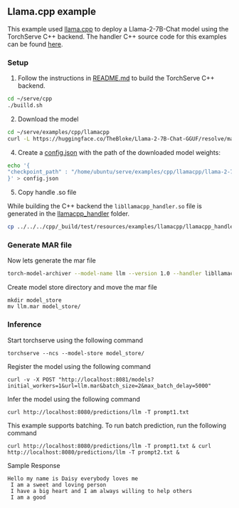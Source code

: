## Llama.cpp example

This example used [llama.cpp](https://github.com/ggerganov/llama.cpp) to deploy a Llama-2-7B-Chat model using the TorchServe C++ backend.
The handler C++ source code for this examples can be found [here](../../../cpp/src/examples/llamacpp/).

### Setup
1. Follow the instructions in [README.md](../../../cpp/README.md) to build the TorchServe C++ backend.

```bash
cd ~/serve/cpp
./builld.sh
```

2. Download the model

```bash
cd ~/serve/examples/cpp/llamacpp
curl -L https://huggingface.co/TheBloke/Llama-2-7B-Chat-GGUF/resolve/main/llama-2-7b-chat.Q5_0.gguf?download=true -o llama-2-7b-chat.Q5_0.gguf
```

4. Create a [config.json](config.json) with the path of the downloaded model weights:

```bash
echo '{
"checkpoint_path" : "/home/ubuntu/serve/examples/cpp/llamacpp/llama-2-7b-chat.Q5_0.gguf"
}' > config.json
```

5. Copy handle .so file

While building the C++ backend the `libllamacpp_handler.so` file is generated in the [llamacpp_handler](../../../cpp/test/resources/examples/llamacpp/llamacpp_handler) folder.

```bash
cp ../../../cpp/_build/test/resources/examples/llamacpp/llamacpp_handler/libllamacpp_handler.so ./
```

### Generate MAR file

Now lets generate the mar file

```bash
torch-model-archiver --model-name llm --version 1.0 --handler libllamacpp_handler:LlamaCppHandler --runtime LSP --extra-files config.json
```

Create model store directory and move the mar file

```
mkdir model_store
mv llm.mar model_store/
```

### Inference

Start torchserve using the following command

```
torchserve --ncs --model-store model_store/
```

Register the model using the following command

```
curl -v -X POST "http://localhost:8081/models?initial_workers=1&url=llm.mar&batch_size=2&max_batch_delay=5000"
```

Infer the model using the following command

```
curl http://localhost:8080/predictions/llm -T prompt1.txt
```

This example supports batching. To run batch prediction, run the following command

```
curl http://localhost:8080/predictions/llm -T prompt1.txt & curl http://localhost:8080/predictions/llm -T prompt2.txt &
```

Sample Response

```
Hello my name is Daisy everybody loves me
 I am a sweet and loving person
 I have a big heart and I am always willing to help others
 I am a good
```
